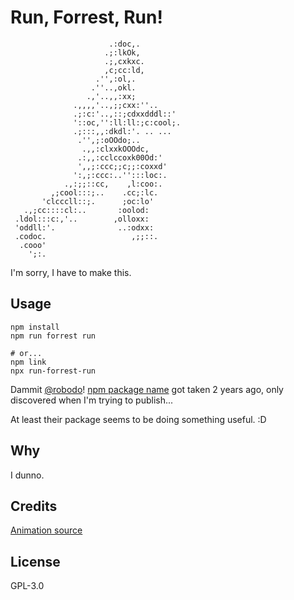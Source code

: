 # Run, Forrest, Run!

```
                      .:doc,.
                     .;:lkOk,
                     .;,cxkxc.
                     ,c;cc:ld,
                   .'',:ol,.
                  .''..,okl.
                 .,'..,,:xx;
              .,,,,'..,;;cxx:''..
              .;:c:'..,::;cdxxdddl::'
              '::oc,'':ll:ll:;c:cool;.
              .;:::,,:dkdl:'. .. ...
               .'',;:oOOdo;..
                .,,:clxxkOOOdc,
               .:,,:cclccoxk00Od:'
               ',,;:ccc;;c;;:coxxd'
              ':,;:ccc:..'':::loc:.
            .,:;;::cc,    ,l:coo:.
         ,;cool:::;..    .cc;:lc.
       'clcccll::;.      ;oc:lo'
   .,;cc::::cl:..       :oolod:
 .ldol:::c:,'..        ,olloxx:
 'oddll:'.              ..:odxx:
 .codoc.                   ,;;::.
  .cooo'
    ';:.
```

I'm sorry, I have to make this.

## Usage

```
npm install
npm run forrest run

# or...
npm link
npx run-forrest-run
```

Dammit [@robodo](https://www.npmjs.com/~robodo)! [npm package name](https://www.npmjs.com/package/run-forrest-run) got taken 2 years ago, only discovered when I'm trying to publish...

At least their package seems to be doing something useful. :D

## Why

I dunno.

## Credits

[Animation source](https://www.animatedimages.org/img-animated-running-image-0029-191787.htm)

## License

GPL-3.0

